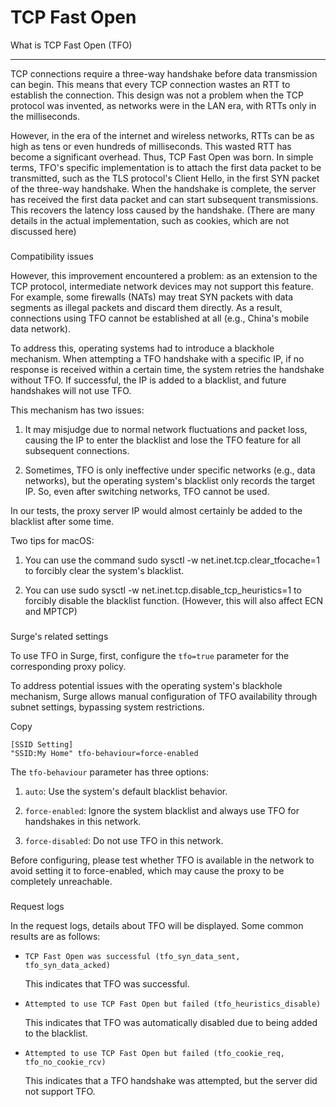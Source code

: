 TCP Fast Open
=============

[](#what-is-tcp-fast-open-tfo)

What is TCP Fast Open (TFO)


---------------------------------------------------------------

TCP connections require a three-way handshake before data transmission can begin. This means that every TCP connection wastes an RTT to establish the connection. This design was not a problem when the TCP protocol was invented, as networks were in the LAN era, with RTTs only in the milliseconds.

However, in the era of the internet and wireless networks, RTTs can be as high as tens or even hundreds of milliseconds. This wasted RTT has become a significant overhead. Thus, TCP Fast Open was born. In simple terms, TFO's specific implementation is to attach the first data packet to be transmitted, such as the TLS protocol's Client Hello, in the first SYN packet of the three-way handshake. When the handshake is complete, the server has received the first data packet and can start subsequent transmissions. This recovers the latency loss caused by the handshake. (There are many details in the actual implementation, such as cookies, which are not discussed here)

### 

[](#compatibility-issues)

Compatibility issues

However, this improvement encountered a problem: as an extension to the TCP protocol, intermediate network devices may not support this feature. For example, some firewalls (NATs) may treat SYN packets with data segments as illegal packets and discard them directly. As a result, connections using TFO cannot be established at all (e.g., China's mobile data network).

To address this, operating systems had to introduce a blackhole mechanism. When attempting a TFO handshake with a specific IP, if no response is received within a certain time, the system retries the handshake without TFO. If successful, the IP is added to a blacklist, and future handshakes will not use TFO.

This mechanism has two issues:

1.  It may misjudge due to normal network fluctuations and packet loss, causing the IP to enter the blacklist and lose the TFO feature for all subsequent connections.
    
2.  Sometimes, TFO is only ineffective under specific networks (e.g., data networks), but the operating system's blacklist only records the target IP. So, even after switching networks, TFO cannot be used.
    

In our tests, the proxy server IP would almost certainly be added to the blacklist after some time.

Two tips for macOS:

1.  You can use the command sudo sysctl -w net.inet.tcp.clear\_tfocache=1 to forcibly clear the system's blacklist.
    
2.  You can use sudo sysctl -w net.inet.tcp.disable\_tcp\_heuristics=1 to forcibly disable the blacklist function. (However, this will also affect ECN and MPTCP)
    

### 

[](#surges-related-settings)

Surge's related settings

To use TFO in Surge, first, configure the `tfo=true` parameter for the corresponding proxy policy.

To address potential issues with the operating system's blackhole mechanism, Surge allows manual configuration of TFO availability through subnet settings, bypassing system restrictions.

Copy

    [SSID Setting]
    "SSID:My Home" tfo-behaviour=force-enabled

The `tfo-behaviour` parameter has three options:

1.  `auto`: Use the system's default blacklist behavior.
    
2.  `force-enabled`: Ignore the system blacklist and always use TFO for handshakes in this network.
    
3.  `force-disabled`: Do not use TFO in this network.
    

Before configuring, please test whether TFO is available in the network to avoid setting it to force-enabled, which may cause the proxy to be completely unreachable.

### 

[](#request-logs)

Request logs

In the request logs, details about TFO will be displayed. Some common results are as follows:

*   `TCP Fast Open was successful (tfo_syn_data_sent, tfo_syn_data_acked)`
    
    This indicates that TFO was successful.
    
*   `Attempted to use TCP Fast Open but failed (tfo_heuristics_disable)`
    
    This indicates that TFO was automatically disabled due to being added to the blacklist.
    
*   `Attempted to use TCP Fast Open but failed (tfo_cookie_req, tfo_no_cookie_rcv)`
    
    This indicates that a TFO handshake was attempted, but the server did not support TFO.